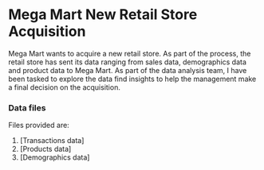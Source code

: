 # Mega Mart New Retail Store Acquisition

Mega Mart wants to acquire a new retail store. As part of the process, the retail store has sent its data ranging from sales data, demographics data and product data to Mega Mart. As part of the data analysis team, I have been tasked to explore the data find insights to help the management make a final decision on the acquisition.

### Data files
Files provided are:
1. [Transactions data]
2. [Products data]
3. [Demographics data]
 

 
